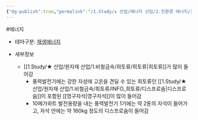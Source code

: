 ```yaml
---
{"dg-publish":true,"permalink":"/1.Study/★ 산업/에너지 산업/2.친환경 에너지/3.풍력/풍력발전/","created":"2024-09-02T20:46:54.653+09:00","updated":"2025-06-25T11:23:44.134+09:00"}
---
```


#에너지 


- 테마구분: [재생에너지](재생에너지.md)
   

- 세부정보
	- [[1.Study/★ 산업/원자재 산업/1.비철금속/희토류/희토류\|희토류]]가 많이 들어감
		- 풍력발전기에는 강한 자성에 고온을 견딜 수 있는 희토류인 [[1.Study/★ 산업/원자재 산업/1.비철금속/희토류/INFO_희토류/디스프로슘\|디스프로슘]]이 포함된 [[영구자석\|영구자석]]이 많이 들어감
		- 10메가와트 발전용량을 내는 풍력발전기 1기에는 약 2톤의 자석이 들어가고, 자석 안에는 약 160kg 정도의 디스프로슘이 들어감
